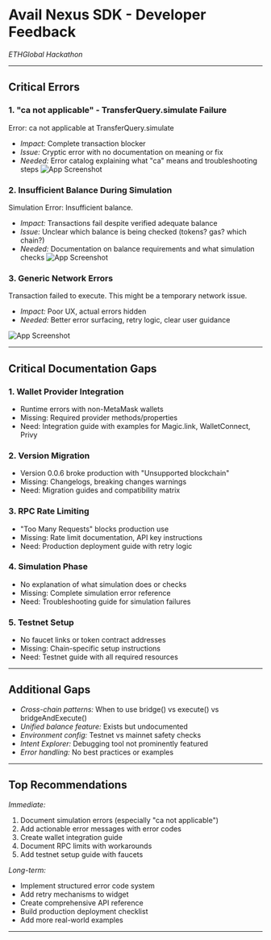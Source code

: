 # Avail Nexus SDK - Developer Feedback 
*ETHGlobal Hackathon* 

---

##  Critical Errors

### 1. "ca not applicable" - TransferQuery.simulate Failure

Error: ca not applicable at TransferQuery.simulate

- *Impact:* Complete transaction blocker
- *Issue:* Cryptic error with no documentation on meaning or fix
- *Needed:* Error catalog explaining what "ca" means and troubleshooting steps
![App Screenshot](https://github.com/austinjeremiah/Mailpay/blob/main/Backend/Public/img1.jpg?raw=true)

### 2. Insufficient Balance During Simulation

Simulation Error: Insufficient balance.

- *Impact:* Transactions fail despite verified adequate balance
- *Issue:* Unclear which balance is being checked (tokens? gas? which chain?)
- *Needed:* Documentation on balance requirements and what simulation checks
![App Screenshot](https://github.com/austinjeremiah/Mailpay/blob/main/Backend/Public/img2.jpg?raw=true)

### 3. Generic Network Errors

Transaction failed to execute. This might be a temporary network issue.

- *Impact:* Poor UX, actual errors hidden
- *Needed:* Better error surfacing, retry logic, clear user guidance

![App Screenshot](https://github.com/austinjeremiah/Mailpay/blob/main/Backend/Public/img3.jpg?raw=true)

---

##  Critical Documentation Gaps

### 1. Wallet Provider Integration
- Runtime errors with non-MetaMask wallets
- Missing: Required provider methods/properties
- Need: Integration guide with examples for Magic.link, WalletConnect, Privy

### 2. Version Migration
- Version 0.0.6 broke production with "Unsupported blockchain"
- Missing: Changelogs, breaking changes warnings
- Need: Migration guides and compatibility matrix

### 3. RPC Rate Limiting
- "Too Many Requests" blocks production use
- Missing: Rate limit documentation, API key instructions
- Need: Production deployment guide with retry logic

### 4. Simulation Phase
- No explanation of what simulation does or checks
- Missing: Complete simulation error reference
- Need: Troubleshooting guide for simulation failures

### 5. Testnet Setup
- No faucet links or token contract addresses
- Missing: Chain-specific setup instructions
- Need: Testnet guide with all required resources

---

##  Additional Gaps

- *Cross-chain patterns:* When to use bridge() vs execute() vs bridgeAndExecute()
- *Unified balance feature:* Exists but undocumented
- *Environment config:* Testnet vs mainnet safety checks
- *Intent Explorer:* Debugging tool not prominently featured
- *Error handling:* No best practices or examples

---

##  Top Recommendations

*Immediate:*
1. Document simulation errors (especially "ca not applicable")
2. Add actionable error messages with error codes
3. Create wallet integration guide
4. Document RPC limits with workarounds
5. Add testnet setup guide with faucets

*Long-term:*
- Implement structured error code system
- Add retry mechanisms to widget
- Create comprehensive API reference
- Build production deployment checklist
- Add more real-world examples

---